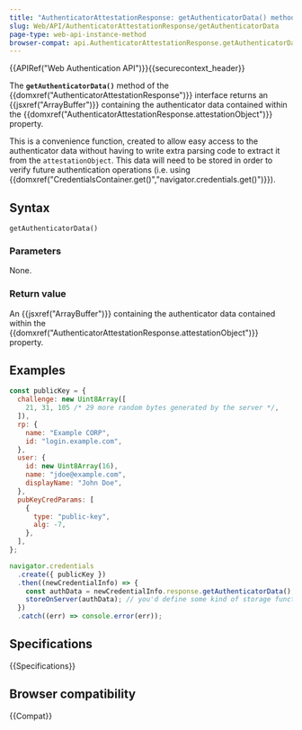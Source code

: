 ```yaml
---
title: "AuthenticatorAttestationResponse: getAuthenticatorData() method"
slug: Web/API/AuthenticatorAttestationResponse/getAuthenticatorData
page-type: web-api-instance-method
browser-compat: api.AuthenticatorAttestationResponse.getAuthenticatorData
---
```


{{APIRef("Web Authentication API")}}{{securecontext_header}}

The **`getAuthenticatorData()`** method of the {{domxref("AuthenticatorAttestationResponse")}} interface returns an {{jsxref("ArrayBuffer")}} containing the authenticator data contained within the {{domxref("AuthenticatorAttestationResponse.attestationObject")}} property.

This is a convenience function, created to allow easy access to the authenticator data without having to write extra parsing code to extract it from the `attestationObject`. This data will need to be stored in order to verify future authentication operations (i.e. using {{domxref("CredentialsContainer.get()","navigator.credentials.get()")}}).

## Syntax

```js-nolint
getAuthenticatorData()
```

### Parameters

None.

### Return value

An {{jsxref("ArrayBuffer")}} containing the authenticator data contained within the {{domxref("AuthenticatorAttestationResponse.attestationObject")}} property.

## Examples

```js
const publicKey = {
  challenge: new Uint8Array([
    21, 31, 105 /* 29 more random bytes generated by the server */,
  ]),
  rp: {
    name: "Example CORP",
    id: "login.example.com",
  },
  user: {
    id: new Uint8Array(16),
    name: "jdoe@example.com",
    displayName: "John Doe",
  },
  pubKeyCredParams: [
    {
      type: "public-key",
      alg: -7,
    },
  ],
};

navigator.credentials
  .create({ publicKey })
  .then((newCredentialInfo) => {
    const authData = newCredentialInfo.response.getAuthenticatorData();
    storeOnServer(authData); // you'd define some kind of storage function yourself
  })
  .catch((err) => console.error(err));
```

## Specifications

{{Specifications}}

## Browser compatibility

{{Compat}}
